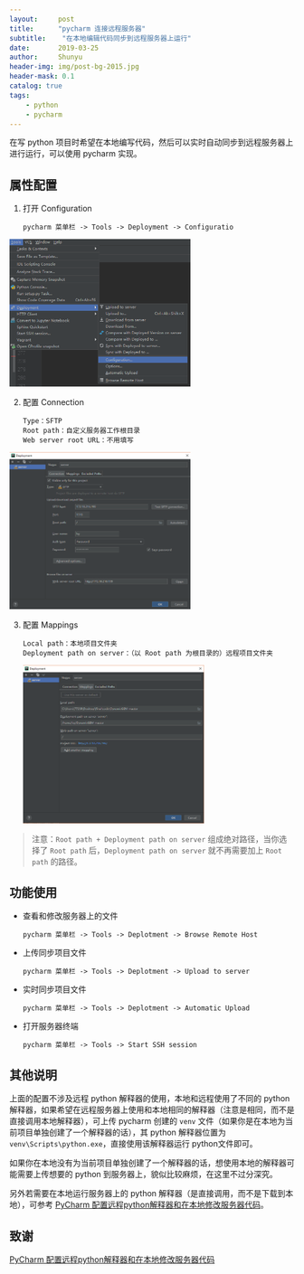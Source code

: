 ```yaml
---
layout:     post
title:      "pycharm 连接远程服务器"
subtitle:    "在本地编辑代码同步到远程服务器上运行"
date:       2019-03-25
author:     Shunyu
header-img: img/post-bg-2015.jpg
header-mask: 0.1
catalog: true
tags:
    - python
    - pycharm
---
```




在写 python 项目时希望在本地编写代码，然后可以实时自动同步到远程服务器上进行运行，可以使用 pycharm 实现。



## 属性配置

1. 打开 Configuration

   ```
   pycharm 菜单栏 -> Tools -> Deployment -> Configuratio
   ```

<img width="320" src="/img/in-post/2019-03-25/1.png"/>



2. 配置 Connection

   ```
   Type：SFTP
   Root path：自定义服务器工作根目录
   Web server root URL：不用填写
   ```

<img width="320" src="/img/in-post/2019-03-25/2.png"/>



3. 配置 Mappings

   ```
   Local path：本地项目文件夹
   Deployment path on server：（以 Root path 为根目录的）远程项目文件夹
   ```

   <img width="320" src="/img/in-post/2019-03-25/3.png"/>



>注意：`Root path + Deployment path on server` 组成绝对路径，当你选择了 `Root path` 后，`Deployment path on server` 就不再需要加上 `Root path` 的路径。



## 功能使用

- 查看和修改服务器上的文件

  ```
  pycharm 菜单栏 -> Tools -> Deplotment -> Browse Remote Host
  ```

- 上传同步项目文件

  ```
  pycharm 菜单栏 -> Tools -> Deplotment -> Upload to server
  ```

- 实时同步项目文件

  ```
  pycharm 菜单栏 -> Tools -> Deplotment -> Automatic Upload
  ```

- 打开服务器终端

  ```
  pycharm 菜单栏 -> Tools -> Start SSH session
  ```

  

## 其他说明

上面的配置不涉及远程 python 解释器的使用，本地和远程使用了不同的 python 解释器，如果希望在远程服务器上使用和本地相同的解释器（注意是相同，而不是直接调用本地解释器），可上传 pycharm 创建的 `venv` 文件（如果你是在本地为当前项目单独创建了一个解释器的话），其 python 解释器位置为 `venv\Scripts\python.exe`，直接使用该解释器运行 python文件即可。

如果你在本地没有为当前项目单独创建了一个解释器的话，想使用本地的解释器可能需要上传想要的 python 到服务器上，貌似比较麻烦，在这里不过分深究。

另外若需要在本地运行服务器上的 python 解释器（是直接调用，而不是下载到本地），可参考 [PyCharm 配置远程python解释器和在本地修改服务器代码](https://www.cnblogs.com/xiongmao-cpp/p/7856596.html)。



## 致谢

[PyCharm 配置远程python解释器和在本地修改服务器代码](https://www.cnblogs.com/xiongmao-cpp/p/7856596.html)

